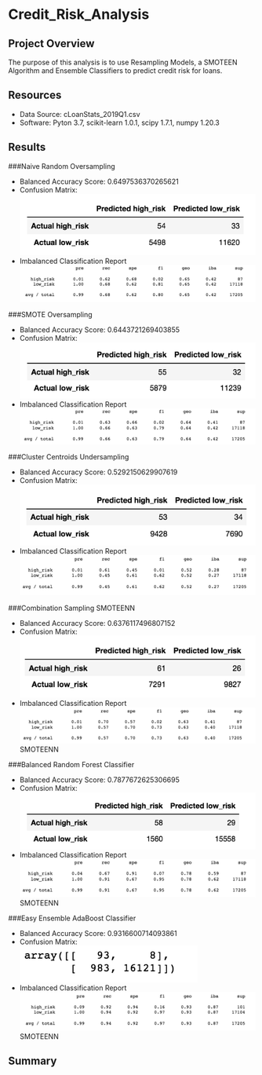 # Credit_Risk_Analysis

## Project Overview
The purpose of this analysis is to use Resampling Models, a SMOTEEN Algorithm and Ensemble Classifiers to predict credit risk for loans.

## Resources
- Data Source: cLoanStats_2019Q1.csv
- Software: Pyton 3.7, scikit-learn 1.0.1, scipy 1.7.1, numpy 1.20.3

## Results
###Naive Random Oversampling
- Balanced Accuracy Score: 0.6497536370265621
- Confusion Matrix:
![image_name](Resources/1.png)
- Imbalanced Classification Report
![image_name](Resources/2.png)

###SMOTE Oversampling
- Balanced Accuracy Score: 0.6443721269403855
- Confusion Matrix:
![image_name](Resources/3.png)
- Imbalanced Classification Report
![image_name](Resources/4.png)

###Cluster Centroids Undersampling
- Balanced Accuracy Score: 0.5292150629907619
- Confusion Matrix:
![image_name](Resources/5.png)
- Imbalanced Classification Report
![image_name](Resources/6.png)

###Combination Sampling SMOTEENN
- Balanced Accuracy Score: 0.6376117496807152
- Confusion Matrix:
![image_name](Resources/7.png)
- Imbalanced Classification Report
![image_name](Resources/8.png)SMOTEENN

###Balanced Random Forest Classifier
- Balanced Accuracy Score: 0.7877672625306695
- Confusion Matrix:
![image_name](Resources/9.png)
- Imbalanced Classification Report
![image_name](Resources/10.png)SMOTEENN

###Easy Ensemble AdaBoost Classifier
- Balanced Accuracy Score: 0.9316600714093861
- Confusion Matrix:
![image_name](Resources/11.png)
- Imbalanced Classification Report
![image_name](Resources/12.png)SMOTEENN


## Summary
